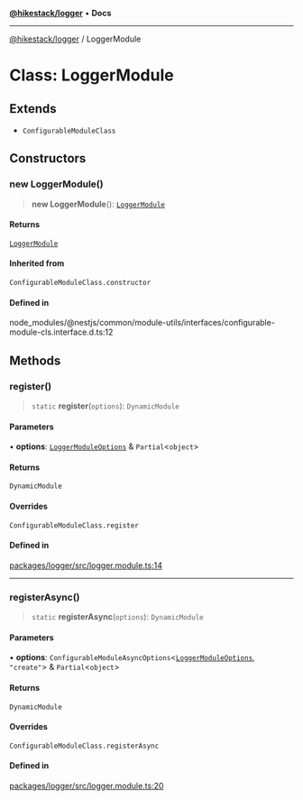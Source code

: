 [**@hikestack/logger**](/official/reference/logger/index.md) • **Docs**

***

[@hikestack/logger](/official/reference/logger/globals.md) / LoggerModule

# Class: LoggerModule

## Extends

- `ConfigurableModuleClass`

## Constructors

### new LoggerModule()

> **new LoggerModule**(): [`LoggerModule`](/official/reference/logger/classes/LoggerModule.md)

#### Returns

[`LoggerModule`](/official/reference/logger/classes/LoggerModule.md)

#### Inherited from

`ConfigurableModuleClass.constructor`

#### Defined in

node\_modules/@nestjs/common/module-utils/interfaces/configurable-module-cls.interface.d.ts:12

## Methods

### register()

> `static` **register**(`options`): `DynamicModule`

#### Parameters

• **options**: [`LoggerModuleOptions`](/official/reference/logger/interfaces/LoggerModuleOptions.md) & `Partial`\<`object`\>

#### Returns

`DynamicModule`

#### Overrides

`ConfigurableModuleClass.register`

#### Defined in

[packages/logger/src/logger.module.ts:14](https://github.com/hikestack/hike/blob/5cb68b36190947734eac00838244c1c69929cecf/packages/logger/src/logger.module.ts#L14)

***

### registerAsync()

> `static` **registerAsync**(`options`): `DynamicModule`

#### Parameters

• **options**: `ConfigurableModuleAsyncOptions`\<[`LoggerModuleOptions`](/official/reference/logger/interfaces/LoggerModuleOptions.md), `"create"`\> & `Partial`\<`object`\>

#### Returns

`DynamicModule`

#### Overrides

`ConfigurableModuleClass.registerAsync`

#### Defined in

[packages/logger/src/logger.module.ts:20](https://github.com/hikestack/hike/blob/5cb68b36190947734eac00838244c1c69929cecf/packages/logger/src/logger.module.ts#L20)
